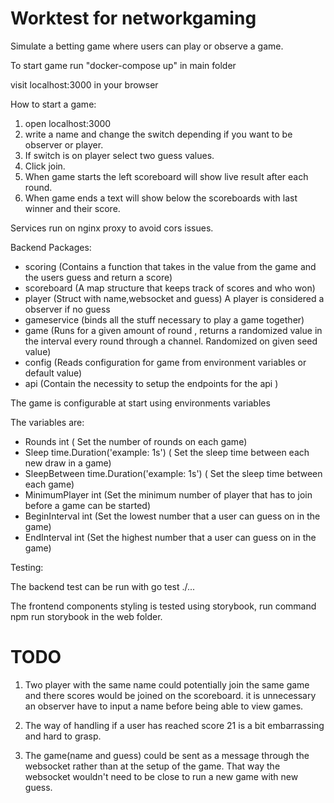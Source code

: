 # Worktest for networkgaming

Simulate a betting game where users can play or observe a game.

To start game run "docker-compose up" in main folder

visit localhost:3000 in your browser

How to start a game:
1. open localhost:3000
2. write a name and change the switch depending if you want to be observer or player.
3. If switch is on player select two guess values. 
4. Click join.
5. When game starts the left scoreboard will show live result after each round.
6. When game ends a text will show below the scoreboards with last winner and their score. 

Services run on nginx proxy to avoid cors issues.

Backend Packages:
- scoring (Contains a function that takes in the value from the game and the users guess and return a score)
- scoreboard (A map structure that keeps track of scores and who won)
- player (Struct with name,websocket and guess) A player is considered a observer if no guess 
- gameservice (binds all the stuff necessary to play a game together)
- game (Runs for a given amount of round , returns a randomized value in the interval every round through a channel. Randomized on given seed value) 
- config (Reads configuration for game from environment variables or default value) 
- api (Contain the necessity to setup the endpoints for the api )



The game is configurable at start using environments variables

The variables are:

- Rounds int ( Set the number of rounds on each game)
- Sleep time.Duration('example: 1s')  ( Set the sleep time between each new draw in a game)
- SleepBetween  time.Duration('example: 1s')   ( Set the sleep time between each game)
- MinimumPlayer int (Set the minimum number of player that has to join before a game can be started)
- BeginInterval int (Set the lowest number that a user can guess on in the game) 
- EndInterval int (Set the highest number that a user can guess on in the game) 


Testing:

 The backend test can be run with go test ./...

 The frontend components styling is tested using storybook, run command npm run storybook in the web folder.


# TODO

  1. Two player with the same name could potentially join the same game and there scores would be joined on the scoreboard. it is unnecessary an observer have to input a name before being able to view games.

  2. The way of handling if a user has reached score 21 is a bit embarrassing and hard to grasp.

  3. The game(name and guess) could be sent as a message through the websocket rather than at the setup of the game. 
     That way the websocket wouldn't need to be close to run a new game with new guess. 


